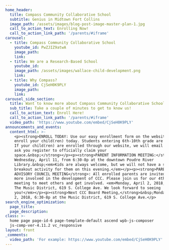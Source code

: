 ```yaml
---
home_header:
  title: Compass Community Collaborative School
  subtitle: Genius in Midtown Fort Collins
  image_path: /assets/images/blog-post-image-master-plan-1.jpg
  call_to_action_text: Enrolling Now!
  call_to_action_link_path: '/parents/#iframe'
carousel:
  - title: Compass Community Collaborative School
    youtube_id: PwZJIZ9atwA
    image_path:
    link:
  - title: We are a Research-Based School
    youtube_id:
    image_path: /assets/images/wallace-child-development.png
    link:
  - title: Why Compass?
    youtube_id: CjSeH0K9PLY
    image_path:
    link:
carousel_side_section:
  title: Want to know more about Compass Community Collaborative School?
  sub_title: Take a couple of minutes to get to know us!
  call_to_action_text: Enroll Here!
  call_to_action_link_path: '/parents/#iframe'
  video_path: 'https://www.youtube.com/embed/CjSeH0K9PLY'
announcements_and_events:
  content_html: >-
    <p><strong>ENROLL TODAY: Use our easy enrollment form on the website to
    enroll your child(ren) today. Students entering 6th-10th grade are eligible.
    If your child(ren) are enrolled through our website, we will email you to
    ask you register to officially claim your
    space.&nbsp;</strong></p><p><strong>PARENT INFORMATION MEETING:</strong>
    Wednesday, April 11, from 6:30-8p at the downtown Poudre River
    Library.&nbsp;<em>Kids are always welcome, but we will not have a separate
    breakout activity for them on this evening.</em></p><p><strong>PARENT
    ADVISORY COUNCIL MEETING</strong>: All enrolled parents are invited to get
    more involved in the development of CCC. Please join us for our 4th PAC
    meeting to meet others and get involved. <em>Monday, April 2, 2018, 6:30p at
    The Music District, 619 S. College Ave. We look forward to seeing
    you!</em></p><p><strong>Next CCC Board Meeting,</strong>&nbsp;Monday, April
    2, 2018, 6:30-8p at the Music District, 619 S. College Ave.</p>
search_engine_optimization:
  page_title:
  page_description:
class: >-
  home page page-id-6 page-template-default ascend wpb-js-composer
  js-comp-ver-4.11.2 vc_responsive
layout: front
_comments:
  video_path: 'For example: https://www.youtube.com/embed/CjSeH0K9PLY'
---
```


